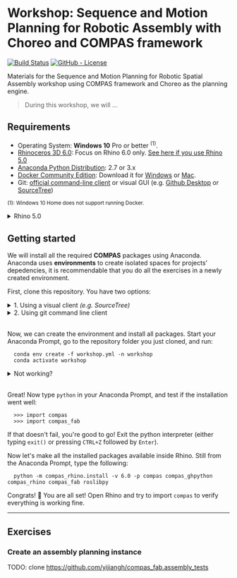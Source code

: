 <!-- 
**Quick links:** [compas docs](https://compas-dev.github.io/main/) | [compas_assembly docs](https://blockresearchgroup.github.io/compas_assembly/) | [compas_fab docs](https://gramaziokohler.github.io/compas_fab/latest/) | [slides](slides.pdf) | [system overview](#system-overview) | [troubleshooting](#troubleshooting)

**Progress:** [0. requirements](#requirements) | [1. installation](#getting-started) | [2. editor setup](#setting-up-your-development-environment) | [3. create assembly](#create-an-assembly---brick-wall) | [4. robotic planning](#planning-robotic-fabrication-of-assembly) | [5. robotic execution](#executing-robotic-fabrication) -->

# Workshop: Sequence and Motion Planning for Robotic Assembly with Choreo and COMPAS framework

[![Build Status](https://travis-ci.com/yijiangh/compas_fab_choreo_workshop.svg?branch=master)](https://travis-ci.com/yijiangh/compas_fab_choreo_workshop)
[![GitHub - License](https://img.shields.io/github/license/compas-dev/compas.svg)](./LICENSE)

Materials for the Sequence and Motion Planning for Robotic Spatial Assembly workshop using COMPAS framework and Choreo as the planning engine.

> During this workshop, we will ...

## Requirements

* Operating System: **Windows 10** Pro or better <sup>(1)</sup>.
* [Rhinoceros 3D 6.0](https://www.rhino3d.com/): Focus on Rhino 6.0 only. [See here if you use Rhino 5.0](#rhino-50)
* [Anaconda Python Distribution](https://www.anaconda.com/download/): 2.7 or 3.x
* [Docker Community Edition](https://www.docker.com/get-started): Download it for [Windows](https://store.docker.com/editions/community/docker-ce-desktop-windows) or [Mac](https://store.docker.com/editions/community/docker-ce-desktop-mac).
* Git: [official command-line client](https://git-scm.com/) or visual GUI (e.g. [Github Desktop](https://desktop.github.com/) or [SourceTree](https://www.sourcetreeapp.com/))

<!-- > Note: if you get an error, scroll down to the [Troubleshooting](#troubleshooting) section. -->
<sup>(1): Windows 10 Home does not support running Docker.</sup>

<details><summary>Rhino 5.0</summary>
The focus of the workshop will be on Rhino 6.0 only. While most things will work on Rhino 5.0, it is not recommended as there are several manual steps required to get the software to run.

However, if you do use Rhino 5.0, make sure to install the following:
​
* [Grasshopper](https://www.grasshopper3d.com/)
* [GHPython](https://www.food4rhino.com/app/ghpython)
* [IronPython 2.7.5](https://github.com/IronLanguages/main/releases/tag/ipy-2.7.5) ([see here for details about this manual update](https://compas-dev.github.io/main/environments/rhino.html#ironpython-1)).
</details>


## Getting started

<!-- ![Progress](images/progress-1.png) -->

We will install all the required **COMPAS** packages using Anaconda. Anaconda uses **environments** to create isolated spaces for projects' depedencies, it is recommendable that you do all the exercises in a newly created environment.

First, clone this repository. You have two options:

<details><summary>1. Using a visual client <i>(e.g. SourceTree)</i></summary>
Open your GIT visual client (e.g. SourceTree), and clone the repository (on SourceTree, `File -> Clone / New`) and enter the following URL and the destination folder:

      https://github.com/yijiangh/compas_fab_choreo_workshop.git

</details>

<details><summary>2. Using git command line client</summary>
Start your Anaconda Prompt, go to the destination folder where you wish to place all the workshop material and run:

      git clone https://github.com/yijiangh/compas_fab_choreo_workshop.git

</details>

<br/>

Now, we can create the environment and install all packages. Start your Anaconda Prompt, go to the repository folder you just cloned, and run:

      conda env create -f workshop.yml -n workshop
      conda activate workshop

<details><summary>Not working?</summary>

Make sure you really changed into the repository folder. For example, if you cloned the repository into a folder called `Code` in your home directory, you should type:

**On Mac**

      cd ~/Code/compas_fab_choreo_workshop

**On Windows**

      cd %USERPROFILE%\Code\compas_fab_choreo_workshop

If the command fails because you already have an environment with the same name, choose a different one, or remove the old one before creating the new one:

      conda remove -n workshop --all

</details>

<br/>

Great! Now type `python` in your Anaconda Prompt, and test if the installation went well:

      >>> import compas
      >>> import compas_fab

If that doesn't fail, you're good to go! Exit the python interpreter (either typing `exit()` or pressing `CTRL+Z` followed by `Enter`).

Now let's make all the installed packages available inside Rhino. Still from the Anaconda Prompt, type the following:

      python -m compas_rhino.install -v 6.0 -p compas compas_ghpython compas_rhino compas_fab roslibpy

Congrats! 🎉 You are all set! Open Rhino and try to import `compas` to verify everything is working fine.

<!-- ## Setting up your development environment -->
---

## Exercises

### Create an assembly planning instance

TODO: clone https://github.com/yijiangh/compas_fab.assembly_tests 

<!-- ---

## System overview

Environments? Containers? Processes? Confused? 😵 What is connected to what and how?

The following diagram shows how the different parts are interconnected and which one calls which other:

![System overview](images/overview.png)

---

## Troubleshooting -->
